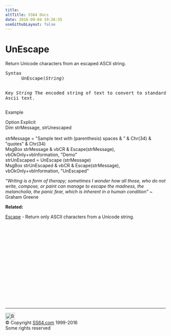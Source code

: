 ```yaml
---
title:
altTitle: SS64 Docs
date: 2016-09-04 19:26:55
useGithubLayout: false
---
```

<!-- #BeginLibraryItem "/Library/head_vb.lbi" --><!-- #EndLibraryItem --><h1>UnEscape</h1> 
<p>Return Unicode characters from an escaped ASCII string.</p>
<pre>Syntax 
      UnEscape(<i>String</i>)

Key
   <i>String</i>    The encoded string of text to convert to standard Ascii text.</pre>
<p>Example</p>
<p class="code">Option Explicit<br>Dim strMessage, strUnescaped <br>
<br>
strMessage = "Sample text with  (parenthesis) spaces &amp; " &amp; Chr(34) &amp; "quotes" &amp; Chr(34)<br>
MsgBox strMessage &amp; vbCR &amp; Escape(strMessage), 
vbOkOnly+vbInformation, "Demo"<br>
strUnEscaped = UnEscape (strMessage)<br>
MsgBox strUnEscaped &amp; vbCR &amp; Escape(strMessage), vbOkOnly+vbInformation, "UnEscaped"</p>
<p class="quote"><i>“Writing is a form of therapy; sometimes I wonder how all those, who do not write, compose, or paint can manage to escape the madness, the melancholia, the panic fear, which is inherent in a human condition” ~ </i>Graham Greene</p>
<p><b>Related:</b></p>
<p><a href="escape.html">Escape</a> -  Return only ASCII characters from a Unicode string.</p><!-- #BeginLibraryItem "/Library/foot_vb.lbi" --><p><script async="" src="//pagead2.googlesyndication.com/pagead/js/adsbygoogle.js"></script>
<!-- VB300 -->
<ins class="adsbygoogle" style="display:inline-block;width:300px;height:250px" data-ad-client="ca-pub-6140977852749469" data-ad-slot="1683739502"></ins>
<script>
(adsbygoogle = window.adsbygoogle || []).push({});
</script></p>
<hr>
<div id="bl" class="footer"><a href="#"><img src="../images/top.png" width="30" height="22" alt="Back to the Top"></a></div>
<div id="br" class="footer, tagline">© Copyright <a href="http://ss64.com/">SS64.com</a> 1999-2016<br>
Some rights reserved</div><!-- #EndLibraryItem -->

